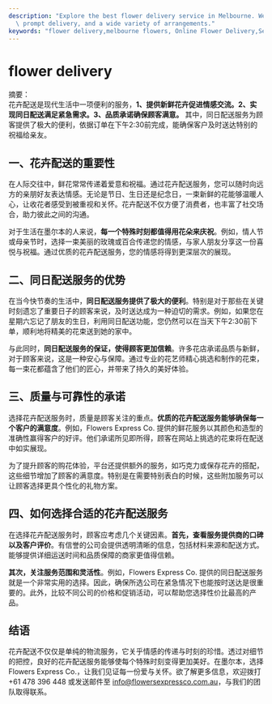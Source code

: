 ```yaml
---
description: "Explore the best flower delivery service in Melbourne. We guarantee fresh flowers,\
  \ prompt delivery, and a wide variety of arrangements."
keywords: "flower delivery,melbourne flowers, Online Flower Delivery,Send Fresh Flowers in Melbourne"
---
```

# flower delivery

摘要：  
花卉配送是现代生活中一项便利的服务，**1、提供新鲜花卉促进情感交流。2、实现同日配送满足紧急需求。3、品质承诺确保顾客满意。** 其中，同日配送服务为顾客提供了极大的便利，依据订单在下午2:30前完成，能确保客户及时送达特别的祝福给亲友。

## 一、花卉配送的重要性

在人际交往中，鲜花常常传递着爱意和祝福。通过花卉配送服务，您可以随时向远方的亲朋好友表达情感。无论是节日、生日还是纪念日，一束新鲜的花能够温暖人心，让收花者感受到被重视和关怀。花卉配送不仅方便了消费者，也丰富了社交场合，助力彼此之间的沟通。

对于生活在墨尔本的人来说，**每一个特殊时刻都值得用花朵来庆祝**。例如，情人节或母亲节时，选择一束美丽的玫瑰或百合传递您的情感，与家人朋友分享这一份喜悦与祝福。通过优质的花卉配送服务，您的情感将得到更深层次的展现。

## 二、同日配送服务的优势

在当今快节奏的生活中，**同日配送服务提供了极大的便利**。特别是对于那些在关键时刻遗忘了重要日子的顾客来说，及时送达成为一种迫切的需求。例如，如果您在星期六忘记了朋友的生日，利用同日配送功能，您仍然可以在当天下午2:30前下单，顺利地将精美的花束送到她的家中。

与此同时，**同日配送服务的保证，使得顾客更加信赖**。许多花店承诺品质与新鲜，对于顾客来说，这是一种安心与保障。通过专业的花艺师精心挑选和制作的花束，每一束花都蕴含了他们的匠心，并带来了持久的美好体验。

## 三、质量与可靠性的承诺

选择花卉配送服务时，质量是顾客关注的重点。**优质的花卉配送服务能够确保每一个客户的满意度**。例如，Flowers Express Co. 提供的鲜花服务以其颜色和造型的准确性赢得客户的好评。他们承诺所见即所得，顾客在网站上挑选的花束将在配送中如实展现。

为了提升顾客的购花体验，平台还提供额外的服务，如巧克力或保存花卉的搭配，这些细节增加了顾客的满意度。特别是在需要特别表白的时候，这些附加服务可以让顾客选择更具个性化的礼物方案。

## 四、如何选择合适的花卉配送服务

在选择花卉配送服务时，顾客应考虑几个关键因素。**首先，查看服务提供商的口碑以及客户评价**。有信誉的公司会提供透明清晰的信息，包括材料来源和配送方式。能够提供详细运送时间和品质保障的商家更值得信赖。

**其次，关注服务范围和灵活性**。例如，Flowers Express Co. 提供的同日配送服务就是一个非常实用的选择。因此，确保所选公司在紧急情况下也能按时送达是很重要的。此外，比较不同公司的价格和促销活动，可以帮助您选择性价比最高的产品。

## 结语

花卉配送不仅仅是单纯的物流服务，它关乎情感的传递与时刻的珍惜。透过对细节的把控，良好的花卉配送服务能够使每个特殊时刻变得更加美好。在墨尔本，选择Flowers Express Co.，让我们见证每一份爱与关怀。欲了解更多信息，欢迎拨打 +61 478 396 448 或发送邮件至 info@flowersexpressco.com.au，与我们的团队取得联系。
